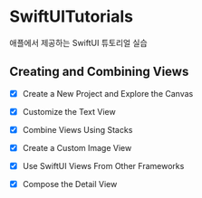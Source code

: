 # SwiftUITutorials
애플에서 제공하는 SwiftUI 튜토리얼 실습

## Creating and Combining Views
- [x] Create a New Project and Explore the Canvas
- [x] Customize the Text View
- [x] Combine Views Using Stacks
- [x] Create a Custom Image View
- [x] Use SwiftUI Views From Other Frameworks
- [x] Compose the Detail View


